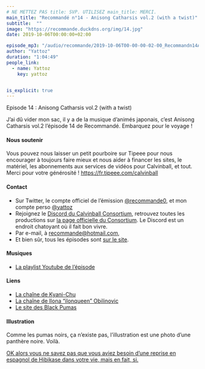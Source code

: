```yaml
---
# NE METTEZ PAS title: SVP. UTILISEZ main_title: MERCI.
main_title: "Recommandé n°14 - Anisong Catharsis vol.2 (with a twist)"
subtitle:  ""
image: "https://recommande.duckdns.org/img/14.jpg"
date: 2019-10-06T00:00:00+02:00

episode_mp3: "/audio/recommande/2019-10-06T00-00-00-02-00_Recommandn14AnisongCatharsisvol2withatwist.mp3"
author: "Yattoz"
duration: "1:04:49"
people_link: 
  - name: Yattoz
    key: yattoz


is_explicit: true
---
```


<PodcastHeader/>

<!-- ECRIRE LA DESCRIPTION DE L'EPISODE SOUS CETTE LIGNE -->


 Episode 14 : Anisong Catharsis vol.2 (with a twist) 

<p>J’ai dû vider mon sac, il y a de la musique d’animés japonais, c’est Anisong Catharsis vol.2 l’épisode 14 de Recommandé. Embarquez pour le voyage !</p>

<h4>Nous soutenir</h4>

<p>Vous pouvez nous laisser un petit pourboire sur Tipeee pour nous encourager à toujours faire mieux et nous aider à financer les sites, le matériel, les abonnements aux services de vidéos pour Calvinball, et tout. Merci pour votre générosité ! <a href="https://fr.tipeee.com/calvinball" rel="nofollow">https://fr.tipeee.com/calvinball</a></p>

<h4>Contact</h4>

<ul>
  <li>Sur Twitter, le compte officiel de l’émission <a href="https://twitter.com/recommande0" rel="nofollow">@recommande0</a>, et mon compte perso <a href="https://twitter.com/yattoz" rel="nofollow">@yattoz</a></li>
  <li>Rejoignez le <a href="https://discord.gg/4RnA9v7" rel="nofollow">Discord du Calvinball Consortium</a>, retrouvez toutes les productions sur <a href="https://calvinballradio.wordpress.com/" rel="nofollow">la page officielle du Consortium</a>. Le Discord est un endroit chatoyant où il fait bon vivre.</li>
  <li>Par e-mail, à <a href="mailto:recommande@hotmail.com" rel="nofollow">recommande@hotmail.com</a>,</li>
  <li>Et bien sûr, tous les épisodes sont <a href="https://recommande.duckdns.org" rel="nofollow">sur le site</a>.</li>
</ul>

<h4>Musiques</h4>

<ul>
  <li><a href="https://www.youtube.com/playlist?list=PLNjXbZkItxtbxO_B29ni0vk_1BXdUcZqY" rel="nofollow">La playlist Youtube de l’épisode</a></li>
</ul>

<h4>Liens</h4>

<ul>
  <li><a href="https://www.youtube.com/user/JandyChuChuTrain" rel="nofollow">La chaîne de Kyani-Chu</a></li>
  <li><a href="https://www.youtube.com/user/ilonqueen" rel="nofollow">La chaîne de Ilona “ilonqueen” Obilinovic</a></li>
  <li><a href="https://www.theblackpumas.com/" rel="nofollow">Le site des Black Pumas</a></li>
</ul>

<h4>Illustration</h4>

<p>Comme les pumas noirs, ça n’existe pas, l’illustration est une photo d’une panthère noire. Voilà.</p>

<p><a href="https://www.youtube.com/watch?v=LEwh5Fibu-s" rel="nofollow">OK alors vous ne savez pas que vous aviez besoin d’une reprise en espagnol de Hibikase dans votre vie, mais en fait, si.</a></p>


